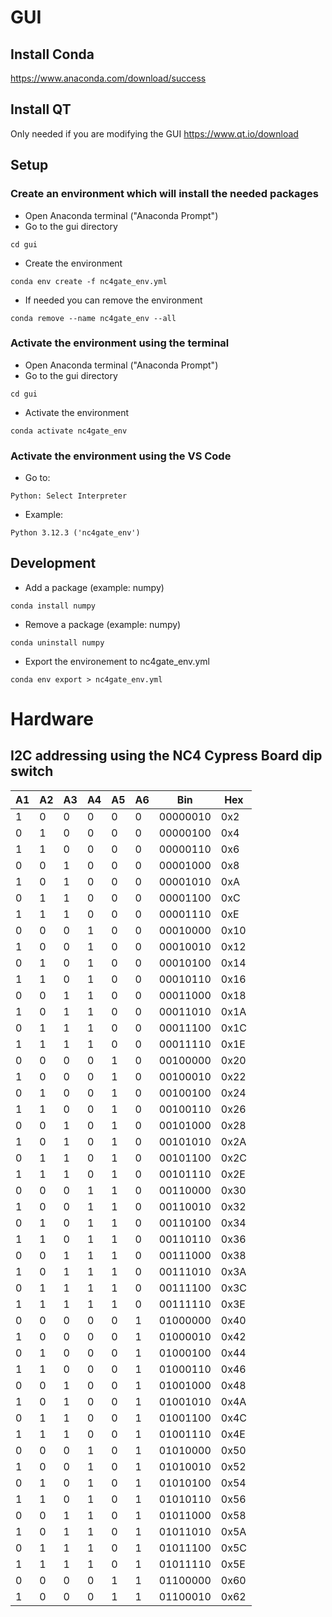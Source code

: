 # GUI

## Install Conda 
https://www.anaconda.com/download/success

## Install QT
Only needed if you are modifying the GUI
https://www.qt.io/download

## Setup

### Create an environment which will install the needed packages
- Open Anaconda terminal ("Anaconda Prompt")
- Go to the gui directory
```
cd gui
```
- Create the environment
```
conda env create -f nc4gate_env.yml
```
- If needed you can remove the environment
```
conda remove --name nc4gate_env --all
```

### Activate the environment using the terminal
- Open Anaconda terminal ("Anaconda Prompt")
- Go to the gui directory
```
cd gui
```
- Activate the environment
```
conda activate nc4gate_env
```

### Activate the environment using the VS Code
- Go to:
```
Python: Select Interpreter
```
- Example:
```
Python 3.12.3 ('nc4gate_env')
```

## Development 
- Add a package (example: numpy)
```
conda install numpy
```
- Remove a package (example: numpy)
```
conda uninstall numpy
```
- Export the environement to nc4gate_env.yml
```
conda env export > nc4gate_env.yml
```

# Hardware

## I2C addressing using the NC4 Cypress Board dip switch

| A1 | A2 | A3 | A4 | A5 | A6 | Bin      | Hex   |
|----|----|----|----|----|----|----------|-------|
| 1  | 0  | 0  | 0  | 0  | 0  | 00000010 | 0x2   |
| 0  | 1  | 0  | 0  | 0  | 0  | 00000100 | 0x4   |
| 1  | 1  | 0  | 0  | 0  | 0  | 00000110 | 0x6   |
| 0  | 0  | 1  | 0  | 0  | 0  | 00001000 | 0x8   |
| 1  | 0  | 1  | 0  | 0  | 0  | 00001010 | 0xA   |
| 0  | 1  | 1  | 0  | 0  | 0  | 00001100 | 0xC   |
| 1  | 1  | 1  | 0  | 0  | 0  | 00001110 | 0xE   |
| 0  | 0  | 0  | 1  | 0  | 0  | 00010000 | 0x10  |
| 1  | 0  | 0  | 1  | 0  | 0  | 00010010 | 0x12  |
| 0  | 1  | 0  | 1  | 0  | 0  | 00010100 | 0x14  |
| 1  | 1  | 0  | 1  | 0  | 0  | 00010110 | 0x16  |
| 0  | 0  | 1  | 1  | 0  | 0  | 00011000 | 0x18  |
| 1  | 0  | 1  | 1  | 0  | 0  | 00011010 | 0x1A  |
| 0  | 1  | 1  | 1  | 0  | 0  | 00011100 | 0x1C  |
| 1  | 1  | 1  | 1  | 0  | 0  | 00011110 | 0x1E  |
| 0  | 0  | 0  | 0  | 1  | 0  | 00100000 | 0x20  |
| 1  | 0  | 0  | 0  | 1  | 0  | 00100010 | 0x22  |
| 0  | 1  | 0  | 0  | 1  | 0  | 00100100 | 0x24  |
| 1  | 1  | 0  | 0  | 1  | 0  | 00100110 | 0x26  |
| 0  | 0  | 1  | 0  | 1  | 0  | 00101000 | 0x28  |
| 1  | 0  | 1  | 0  | 1  | 0  | 00101010 | 0x2A  |
| 0  | 1  | 1  | 0  | 1  | 0  | 00101100 | 0x2C  |
| 1  | 1  | 1  | 0  | 1  | 0  | 00101110 | 0x2E  |
| 0  | 0  | 0  | 1  | 1  | 0  | 00110000 | 0x30  |
| 1  | 0  | 0  | 1  | 1  | 0  | 00110010 | 0x32  |
| 0  | 1  | 0  | 1  | 1  | 0  | 00110100 | 0x34  |
| 1  | 1  | 0  | 1  | 1  | 0  | 00110110 | 0x36  |
| 0  | 0  | 1  | 1  | 1  | 0  | 00111000 | 0x38  |
| 1  | 0  | 1  | 1  | 1  | 0  | 00111010 | 0x3A  |
| 0  | 1  | 1  | 1  | 1  | 0  | 00111100 | 0x3C  |
| 1  | 1  | 1  | 1  | 1  | 0  | 00111110 | 0x3E  |
| 0  | 0  | 0  | 0  | 0  | 1  | 01000000 | 0x40  |
| 1  | 0  | 0  | 0  | 0  | 1  | 01000010 | 0x42  |
| 0  | 1  | 0  | 0  | 0  | 1  | 01000100 | 0x44  |
| 1  | 1  | 0  | 0  | 0  | 1  | 01000110 | 0x46  |
| 0  | 0  | 1  | 0  | 0  | 1  | 01001000 | 0x48  |
| 1  | 0  | 1  | 0  | 0  | 1  | 01001010 | 0x4A  |
| 0  | 1  | 1  | 0  | 0  | 1  | 01001100 | 0x4C  |
| 1  | 1  | 1  | 0  | 0  | 1  | 01001110 | 0x4E  |
| 0  | 0  | 0  | 1  | 0  | 1  | 01010000 | 0x50  |
| 1  | 0  | 0  | 1  | 0  | 1  | 01010010 | 0x52  |
| 0  | 1  | 0  | 1  | 0  | 1  | 01010100 | 0x54  |
| 1  | 1  | 0  | 1  | 0  | 1  | 01010110 | 0x56  |
| 0  | 0  | 1  | 1  | 0  | 1  | 01011000 | 0x58  |
| 1  | 0  | 1  | 1  | 0  | 1  | 01011010 | 0x5A  |
| 0  | 1  | 1  | 1  | 0  | 1  | 01011100 | 0x5C  |
| 1  | 1  | 1  | 1  | 0  | 1  | 01011110 | 0x5E  |
| 0  | 0  | 0  | 0  | 1  | 1  | 01100000 | 0x60  |
| 1  | 0  | 0  | 0  | 1  | 1  | 01100010 | 0x62  |

